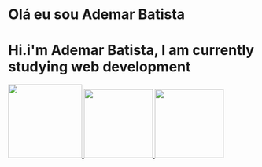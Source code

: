# Olá eu sou Ademar Batista 
<h1>Hi.i'm Ademar Batista, I am currently studying web development
</h1>
 <div>
  <a href="https://github.com/rafaballerini">
  <img height="150em" src="https://github-readme-stats.vercel.app/api?username=Ad3m4rM0r31r4&show_icons=true&theme=dark&include_all_commits=true&count_private=true"/>
  <img height="140em" src="https://github-readme-stats.vercel.app/api/top-langs/?username=Ad3m4rM0r31r4&layout=compact&langs_count=16&theme=dark"/>
  <img height="140em" src="https://github-readme-stats.vercel.app/api/top-langs/?username=Ad3m4rM0r31r4&layout=compact&langs_count=7&theme=dark"/>
</div>
  
  
